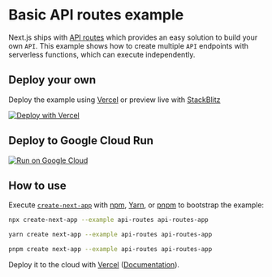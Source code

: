 # Basic API routes example

Next.js ships with [API routes](https://nextjs.org/docs/api-routes/introduction) which provides an easy solution to build your own `API`. This example shows how to create multiple `API` endpoints with serverless functions, which can execute independently.

## Deploy your own

Deploy the example using [Vercel](https://vercel.com?utm_source=github&utm_medium=readme&utm_campaign=next-example) or preview live with [StackBlitz](https://stackblitz.com/github/vercel/next.js/tree/canary/examples/api-routes)

[![Deploy with Vercel](https://vercel.com/button)](https://vercel.com/new/git/external?repository-url=https://github.com/vercel/next.js/tree/canary/examples/api-routes&project-name=api-routes&repository-name=api-routes)

## Deploy to Google Cloud Run

[![Run on Google Cloud](https://deploy.cloud.run/button.svg)](https://deploy.cloud.run)

## How to use

Execute [`create-next-app`](https://github.com/vercel/next.js/tree/canary/packages/create-next-app) with [npm](https://docs.npmjs.com/cli/init), [Yarn](https://yarnpkg.com/lang/en/docs/cli/create/), or [pnpm](https://pnpm.io) to bootstrap the example:

```bash
npx create-next-app --example api-routes api-routes-app
```

```bash
yarn create next-app --example api-routes api-routes-app
```

```bash
pnpm create next-app --example api-routes api-routes-app
```

Deploy it to the cloud with [Vercel](https://vercel.com/new?utm_source=github&utm_medium=readme&utm_campaign=next-example) ([Documentation](https://nextjs.org/docs/deployment)).

